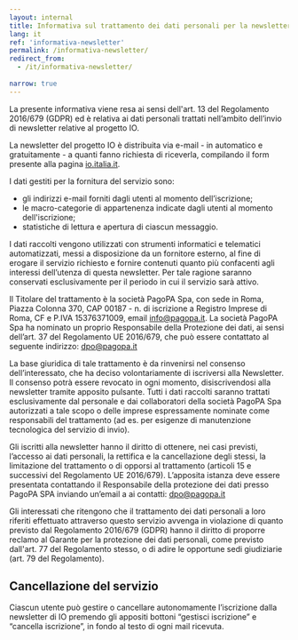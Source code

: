 ```yaml
---
layout: internal
title: Informativa sul trattamento dei dati personali per la newsletter
lang: it
ref: 'informativa-newsletter'
permalink: /informativa-newsletter/
redirect_from:
  - /it/informativa-newsletter/
  
narrow: true
---
```


La presente informativa viene resa ai sensi dell'art. 13 del Regolamento 2016/679 (GDPR) ed è relativa ai dati personali trattati nell’ambito dell’invio di newsletter relative al progetto IO.

La newsletter del progetto IO è distribuita via e-mail - in automatico e gratuitamente - a quanti fanno richiesta di riceverla, compilando il form presente alla pagina [io.italia.it](https://io.italia.it/).

I dati gestiti per la fornitura del servizio sono:

* gli indirizzi e-mail forniti dagli utenti al momento dell’iscrizione;
* le macro-categorie di appartenenza indicate dagli utenti al momento dell'iscrizione;
* statistiche di lettura e apertura di ciascun messaggio. 

I dati raccolti vengono utilizzati con strumenti informatici e telematici automatizzati, messi a disposizione da un fornitore esterno, al fine di erogare il servizio richiesto e fornire contenuti quanto più confacenti agli interessi dell’utenza di questa newsletter. Per tale ragione saranno conservati esclusivamente per il periodo in cui il servizio sarà attivo. 

Il Titolare del trattamento è la società PagoPA Spa, con sede in Roma, Piazza Colonna 370, CAP 00187 - n. di iscrizione a Registro Imprese di Roma, CF e P.IVA 15376371009, email [info@pagopa.it](mailto:info@pagopa.it).
La società PagoPA Spa ha nominato un proprio Responsabile della Protezione dei dati, ai sensi dell’art. 37 del Regolamento UE 2016/679, che può essere contattato al seguente indirizzo: [dpo@pagopa.it](mailto:dpo@pagopa.it) 

La base giuridica di tale trattamento è da rinvenirsi nel consenso dell’interessato, che ha deciso volontariamente di iscriversi alla Newsletter. Il consenso potrà essere revocato in ogni momento, disiscrivendosi alla newsletter tramite apposito pulsante. 
Tutti i dati raccolti saranno trattati esclusivamente dal personale e dai collaboratori della società PagoPA Spa autorizzati a tale scopo o delle imprese espressamente nominate come responsabili del trattamento (ad es. per esigenze di manutenzione tecnologica del servizio di invio).

Gli iscritti alla newsletter hanno il diritto di ottenere, nei casi previsti, l’accesso ai dati personali, la rettifica e la cancellazione degli stessi, la limitazione del trattamento o di opporsi al trattamento (articoli 15 e successivi del Regolamento UE 2016/679). L’apposita istanza deve essere presentata contattando il Responsabile della protezione dei dati presso PagoPA SPA inviando un’email a ai contatti: [dpo@pagopa.it](mailto:dpo@pagopa.it) 

Gli interessati che ritengono che il trattamento dei dati personali a loro riferiti effettuato attraverso questo servizio avvenga in violazione di quanto previsto dal Regolamento 2016/679 (GDPR) hanno il diritto di proporre reclamo al Garante per la protezione dei dati personali, come previsto dall'art. 77 del Regolamento stesso, o di adire le opportune sedi giudiziarie (art. 79 del Regolamento).
 
## Cancellazione del servizio

Ciascun utente può gestire o cancellare autonomamente l’iscrizione dalla newsletter di IO premendo gli appositi bottoni “gestisci iscrizione” e “cancella iscrizione”, in fondo al testo di ogni mail ricevuta. 

